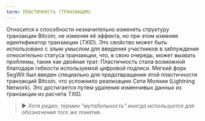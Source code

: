 ```yaml
---
term: ПЛАСТИЧНОСТЬ (ТРАНЗАКЦИЯ)
---
```


Относится к способности незначительно изменять структуру транзакции Bitcoin, не изменяя её эффекта, но при этом изменяя идентификатор транзакции (*TXID*). Это свойство может быть использовано с злым умыслом для введения участников в заблуждение относительно статуса транзакции, что, в свою очередь, может вызвать проблемы, такие как двойная трат. Пластичность стала возможной благодаря гибкости используемой цифровой подписи. Мягкий форк SegWit был введен специально для предотвращения этой пластичности транзакций Bitcoin, что усложнило реализацию Сети Молнии (Lightning Network). Это достигается путем удаления изменчивых данных из транзакции из расчета TXID.

> ► *Хотя редко, термин "мутабельность" иногда используется для обозначения того же понятия.*